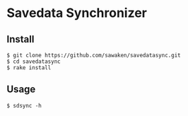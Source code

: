 # Savedata Synchronizer

## Install
```
$ git clone https://github.com/sawaken/savedatasync.git
$ cd savedatasync
$ rake install
```

## Usage
```
$ sdsync -h
```
